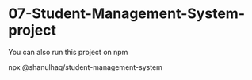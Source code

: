 # 07-Student-Management-System-project

You can also run this project on npm

npx @shanulhaq/student-management-system
